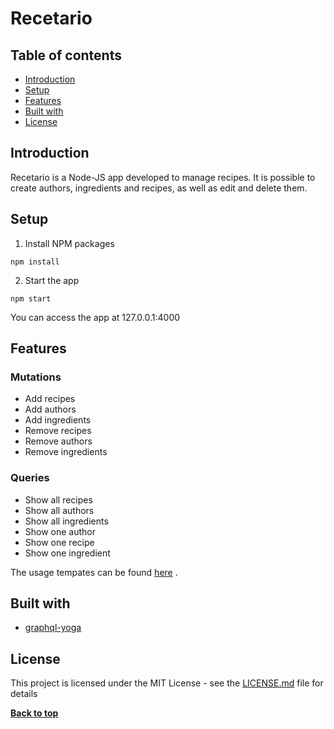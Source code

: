 # Recetario

## Table of contents
* [Introduction](#Introduction)
* [Setup](#Setup)
* [Features](#features)
* [Built with](#Built-with)
* [License](#License)

## Introduction
Recetario is a Node-JS app developed to manage recipes. It is possible to create authors, ingredients and recipes, as well as edit and delete them.

## Setup
1. Install NPM packages
```
npm install
```

2. Start the app
```
npm start
```
You can access the app at 127.0.0.1:4000
## Features

### Mutations
* Add recipes
* Add authors
* Add ingredients
* Remove recipes
* Remove authors
* Remove ingredients

### Queries
* Show all recipes
* Show all authors
* Show all ingredients
* Show one author
* Show one recipe
* Show one ingredient

The usage tempates can be found [here](./queriesTemplates.md) .

## Built with
* [graphql-yoga](https://www.npmjs.com/package/graphql-yoga)

## License
This project is licensed under the MIT License - see the [LICENSE.md](https://github.com/LauraRgz/Recetario/blob/master/LICENSE.md) file for details

**[Back to top](#Table-of-contents)**
